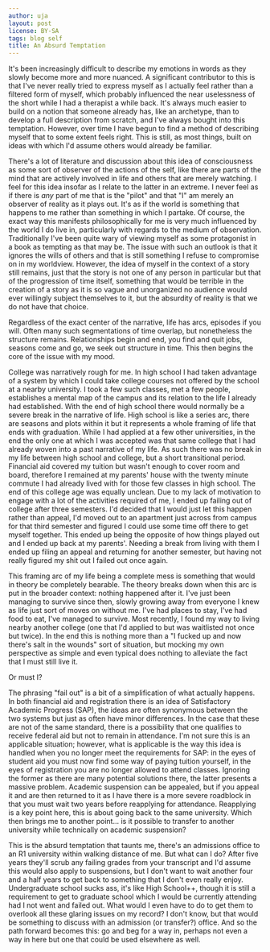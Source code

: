 ```yaml
---
author: uja
layout: post
license: BY-SA
tags: blog self
title: An Absurd Temptation
---
```


It's been increasingly difficult to describe my emotions in words as they slowly
become more and more nuanced. A significant contributor to this is that I've
never really tried to express myself as I actually feel rather than a filtered
form of myself, which probably influenced the near uselessness of the short
while I had a therapist a while back. It's always much easier to build on a
notion that someone already has, like an archetype, than to develop a full
description from scratch, and I've always bought into this temptation. However,
over time I have begun to find a method of describing myself that to some extent
feels right. This is still, as most things, built on ideas with which I'd assume
others would already be familiar.

There's a lot of literature and discussion about this idea of consciousness as
some sort of observer of the actions of the self, like there are parts of the
mind that are actively involved in life and others that are merely watching. I
feel for this idea insofar as I relate to the latter in an extreme. I never
feel as if there is _any_ part of me that is the "pilot" and that "I" am merely
an observer of reality as it plays out. It's as if the world is something that
happens to me rather than something in which I partake. Of course, the exact way
this manifests philosophically for me is very much influenced by the world I do
live in, particularly with regards to the medium of observation. Traditionally
I've been quite wary of viewing myself as some protagonist in a book as tempting
as that may be. The issue with such an outlook is that it ignores the wills of
others and that is still something I refuse to compromise on in my worldview.
However, the idea of myself in the context of a story still remains, just that
the story is not one of any person in particular but that of the progression of
time itself, something that would be terrible in the creation of a story as it
is so vague and unorganized no audience would ever willingly subject themselves
to it, but the absurdity of reality is that we do not have that choice.

Regardless of the exact center of the narrative, life has arcs, episodes if you
will. Often many such segmentations of time overlap, but nonetheless the
structure remains. Relationships begin and end, you find and quit jobs, seasons
come and go, we seek out structure in time. This then begins the core of the
issue with my mood.

College was narratively rough for me. In high school I had taken advantage of a
system by which I could take college courses not offered by the school at a
nearby university. I took a few such classes, met a few people, establishes a
mental map of the campus and its relation to the life I already had established.
With the end of high school there would normally be a severe break in the
narrative of life. High school is like a series arc, there are seasons and plots
within it but it represents a whole framing of life that ends with graduation.
While I had applied at a few other universities, in the end the only one at
which I was accepted was that same college that I had already woven into a past
narrative of my life. As such there was no break in my life between high school
and college, but a short transitional period. Financial aid covered my tuition
but wasn't enough to cover room and board, therefore I remained at my parents'
house with the twenty minute commute I had already lived with for those few
classes in high school. The end of this college age was equally unclean. Due to
my lack of motivation to engage with a lot of the activities required of me, I
ended up failing out of college after three semesters. I'd decided that I would
just let this happen rather than appeal, I'd moved out to an apartment just
across from campus for that third semester and figured I could use some time off
there to get myself together. This ended up being the opposite of how things
played out and I ended up back at my parents'. Needing a break from living with
them I ended up filing an appeal and returning for another semester, but having
not really figured my shit out I failed out once again.

This framing arc of my life being a complete mess is something that would in
theory be completely bearable. The theory breaks down when this arc is put in
the broader context: nothing happened after it. I've just been managing to
survive since then, slowly growing away from everyone I knew as life just sort
of moves on without me. I've had places to stay, I've had food to eat, I've
managed to survive. Most recently, I found my way to living nearby another
college (one that I'd applied to but was waitlisted not once but twice). In the
end this is nothing more than a "I fucked up and now there's salt in the wounds"
sort of situation, but mocking my own perspective as simple and even typical
does nothing to alleviate the fact that I must still live it.

Or must I?

The phrasing "fail out" is a bit of a simplification of what actually happens.
In both financial aid and registration there is an idea of Satisfactory Academic
Progress (SAP), the ideas are often synonymous between the two systems but just
as often have minor differences. In the case that these are not of the same
standard, there is a possibility that one qualifies to receive federal aid but
not to remain in attendance. I'm not sure this is an applicable situation;
however, what is applicable is the way this idea is handled when you no longer
meet the requirements for SAP: in the eyes of student aid you must now find some
way of paying tuition yourself, in the eyes of registration you are no longer
allowed to attend classes. Ignoring the former as there are many potential
solutions there, the latter presents a massive problem. Academic suspension can
be appealed, but if you appeal it and are then returned to it as I have there is
a more severe roadblock in that you must wait two years before reapplying for
attendance. Reapplying is a key point here, this is about going back to the same
university. Which then brings me to another point... is it possible to transfer
to another university while technically on academic suspension?

This is the absurd temptation that taunts me, there's an admissions office to an
R1 university within walking distance of me. But what can I do? After five years
they'll scrub any failing grades from your transcript and I'd assume this would
also apply to suspensions, but I don't want to wait another four and a half
years to get back to something that I don't even really enjoy. Undergraduate
school sucks ass, it's like High School++, though it is still a requirement to
get to graduate school which I would be currently attending had I not went and
failed out. What would I even have to do to get them to overlook all these
glaring issues on my record? I don't know, but that would be something to
discuss with an admission (or transfer?) office. And so the path forward becomes
this: go and beg for a way in, perhaps not even a way in here but one that could
be used elsewhere as well.

